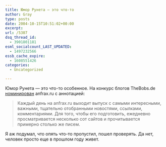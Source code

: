 ```yaml
---
title: Юмор Рунета — это что-то
author: Gray
type: posts
date: 2004-10-15T10:51:02+00:00
excerpt:
url: /5307
dsq_thread_id:
  - 3901801181
esml_socialcount_LAST_UPDATED:
  - 1497232566
essb_cache_expire:
  - 1608551426
categories:
  - Uncategorized

---
```








Юмор Рунета &#8212; это что-то особенное. На конкурс блогов TheBobs.de <a href="http://www.thebobs.de/bob.php?site=allsuggestions_kat&#038;katid=11&#038;page=4&#038;search=" target="_blank">номинирован</a> anfrax.ru с аннотацией:

> Каждый день на anfrax.ru выходит выпуск с самыми интересными, важными, тщательно отобранными новостями, ссылками, комментариями. Для того, чтобы его подготовить, ежедневно просматривается несколько сот сайтов и прочитывается примерно столько же писем.

Я аж подумал, что опять что-то пропустил, пошел проверять. Да нет, человек просто еще в прошлом году живет.